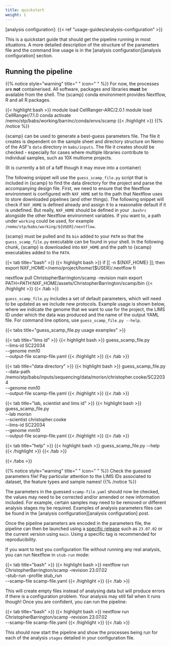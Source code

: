 ```yaml
---
title: quickstart
weight: 1
---
```


[scamp releases]: https://github.com/ChristopherBarrington/scamp/releases
[analysis configuration]: {{< ref "usage-guides/analysis-configuration" >}}

This is a quickstart guide that should get the pipeline running in most situations. A more detailed description of the structure of the parameters file and the command line usage is in the [analysis configuration][analysis configuration] section.

<!--more-->

## Running the pipeline

{{% notice style="warning" title=" " icon=" " %}}
For now, the processes are __not__ containerised. All software, packages and libraries __must__ be available from the shell. The {scamp} conda environment provides Nextflow, R and all R packages.

{{< highlight bash >}}
module load CellRanger-ARC/2.0.1
module load CellRanger/7.1.0
conda activate /nemo/stp/babs/working/barrinc/conda/envs/scamp
{{< /highlight >}}
{{% /notice %}}

{scamp} can be used to generate a best-guess parameters file. The file it creates is dependent on the sample sheet and directory structure on Nemo of the ASF's `data` directory in `babs/inputs`. The file it creates should be checked - especially for cases where multiple libraries contribute to individual samples, such as 10X multiome projects.

(It is currently a bit of a faff though it may move into a container)

The following snippet will use the `guess_scamp_file.py` script that is included in {scamp} to find the data directory for the project and parse the accompanying design file. First, we need to ensure that the Nextflow environment is configured with `NXF_HOME` set to the path that Nextflow uses to store downloaded pipelines (and other things). The following snippet will check if `NXF_HOME` is defined already and assign it to a reasonable default if it is undefined. But really, `NXF_HOME` should be defined in your `.bashrc` alongside the other Nextflow environment variables. If you want to, a path under `working` could be used, for example `/nemo/stp/babs/working/${USER}/nextflow`.

{scamp} must be pulled and its `bin` added to your `PATH` so that the `guess_scamp_file.py` executable can be found in your shell. In the following chunk, {scamp} is downloaded into `NXF_HOME` and the path to {scamp} executables added to the `PATH`.

{{< tab title="bash" >}}
{{< highlight bash >}}
if [[ -n ${NXF_HOME} ]]; then
  export NXF_HOME=/nemo/project/home/{$USER}/.nextflow
fi

nextflow pull ChristopherBarrington/scamp -revision main
export PATH=$PATH:$NXF_HOME/assets/ChristopherBarrington/scamp/bin
{{< /highlight >}}
{{< /tab >}}

`guess_scamp_file.py` includes a set of default parameters, which will need to be updated as we include new protocols. Example usage is shown below, where we indicate the genome that we want to use for the project, the LIMS ID under which the data was produced and the name of the output YAML file. For command line options, use `guess_scamp_file.py --help`.

{{< tabs title="guess_scamp_file.py usage examples" >}}

{{< tab title="lims id" >}}
{{< highlight bash >}}
guess_scamp_file.py \
  --lims-id SC22034 \
  --genome mm10 \
  --output-file scamp-file.yaml
{{< /highlight >}}
{{< /tab >}}

{{< tab title="data directory" >}}
{{< highlight bash >}}
guess_scamp_file.py \
  --data-path /nemo/stp/babs/inputs/sequencing/data/morisn/christopher.cooke/SC22034 \
  --genome mm10 \
  --output-file scamp-file.yaml
{{< /highlight >}}
{{< /tab >}}

{{< tab title="lab, scientist and lims id" >}}
{{< highlight bash >}}
guess_scamp_file.py \
  --lab morisn \
  --scientist christopher.cooke \
  --lims-id SC22034 \
  --genome mm10 \
  --output-file scamp-file.yaml
{{< /highlight >}}
{{< /tab >}}

{{< tab title="help" >}}
{{< highlight bash >}}
guess_scamp_file.py --help
{{< /highlight >}}
{{< /tab >}}

{{< /tabs >}}

{{% notice style="warning" title=" " icon=" " %}}
Check the guessed parameters file! Pay particular attention to the LIMS IDs associated to dataset, the feature types and sample names!
{{% /notice %}}

The parameters in the guessed `scamp-file.yaml` should now be checked, the values may need to be corrected and/or amended or new information included. For example, certain samples may need to be removed or different analysis stages my be required. Examples of analysis parameters files can be found in the [analysis configuration][analysis configuration] post.

Once the pipeline parameters are encoded in the parameters file, the pipeline can then be launched using a [specific release][scamp releases] such as `23.07.02` or the current version using `main`. Using a specific tag is recommended for reproducibility.

If you want to test you configuration file without running any real analysis, you can run Nextflow in `stub-run` mode:

{{< tab title="bash" >}}
{{< highlight bash >}}
nextflow run ChristopherBarrington/scamp -revision 23.07.02 \
  -stub-run -profile stub_run \
  --scamp-file scamp-file.yaml
{{< /highlight >}}
{{< /tab >}}

This will create empty files instead of analysing data but will produce errors if there is a configuration problem. Your analysis may still fail when it runs though! Once you are confident, you can run the pipeline:

{{< tab title="bash" >}}
{{< highlight bash >}}
nextflow run ChristopherBarrington/scamp -revision 23.07.02 \
  --scamp-file scamp-file.yaml
{{< /highlight >}}
{{< /tab >}}

This should now start the pipeline and show the processes being run for each of the analysis `stages` detailed in your configuration file.
